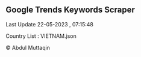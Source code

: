 

## Google Trends Keywords Scraper 
 
Last Update 22-05-2023 , 07:15:48

Country List :
VIETNAM.json



© Abdul Muttaqin 
